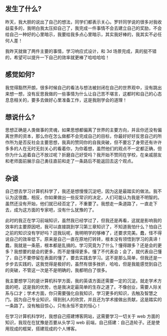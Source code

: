## 发生了什么?

昨天，我大胆的说出了自己的想法，同学们都表示关心。罗钎同学说的很多对我收益蛮多的，我明白我太压抑自己了，我完成一件事情不会去建立自己的奖励，不会给自己一种好的心里暗示，我要给我多点心里暗示，其实我好棒的，我其实不必任何人差！

我昨天就做了两件主要的事情，学习响应式设计，和 3d 场景完成，真的挺不错的，希望可以提升一下自己的效率就更棒了哈哈哈哈！

## 感觉如何?

我觉得豁然开朗，很多时候自己的看法与想法被封闭在自己的世界观中，没有跳出来想一想，没有反思我做的一些事情为什么让自己苦不堪言，这都时和自己的心态息息相关的，要多去做好心里准备工作，这是我刚学会的道理！

## 想说什么?

思想正确是人类做事的灵魂，如果思想都偏离了世界的主要方向，并且你还没有偏离世界的资本，那么你在怎么做都不会完成自己的目标，你最好好好反思自己的所作所为是否反社会主要思想，我真的赞同你的自我突破，但不要忘了身旁还有许许多多的人在无时无刻关心的看着你，为你着想，虽然他们的观点不一定都正确，但你为什么追着自己不放过呢？折磨自己好受吗？我开始不赞同在学校，在亲戚朋友和老师面前展示自己勇往直前和走了一条路后不能返回去这个观点。

## 杂谈

自己想去学习计算机科学了，我还是想慢慢沉淀吧，因为这是最踏实的做法。我不认为这很蠢，相反，你如果做出一些反常识的决定，人们可能认为我是不明智的。虽然还没有开始，他们就已经否定了，不重要了。我想走一条道路了，一直走下去，成为这方面的专家吧，没有什么犹豫的了。

此时的我正在学习前端知识，虽然我已经学过了，但我还是再看，这就是影响我的效率的主要原因吧，我可以直接跳到学习第三章知识了，不知道我怕什么？怕自己之前的知识没有学好吗？逗我玩呢，我明明学的够棒了，还要求完美。蠢，怪不得说自己的效率低下。原来是自己一直在原地打转转，根本没有领悟到学习的真谛！蠢，我就是一条筋，根本都是乱搞的。学习究竟为了什么？懂得跟多？还是会的更多？我想要的是会的更多，而不是懂得更多。懂了不代表会；会了，就代表自己懂了，自己不要停留在表面的懂了，要去实践去学习。这不是那么简单，但我还是一步步去实践的，这我觉得是极好的，虽然有很多挫折，哈哈，但是我能感觉到自己的突破，不管这一次是不是明确的，我都明白了很多。

我主要想学习的是计算机科学方面，我的英语方面还需要一定的沉淀。就走学术方面的吧，这是我的优势，也是我决定最简单的生存之道了。不像创业，需要人际关系与口才；学术方面，你只需要强化自我知识，学习更多的知识，去触及智慧之门。因为自己专业知识，得到别人的欣赏，并且还为学术接做出贡献，这是踏实的一条路了。没有触目惊心，只有永恒不变的恒心！

在学习计算机科学时，我想自己搭建博客网站，这需要学习一切关于 web 方面的知识，我现在在犹豫是否要从头学习 web 前端，自己搭建：自己造轮子。还是使用现成的框架，搭建现成的个人博客。
